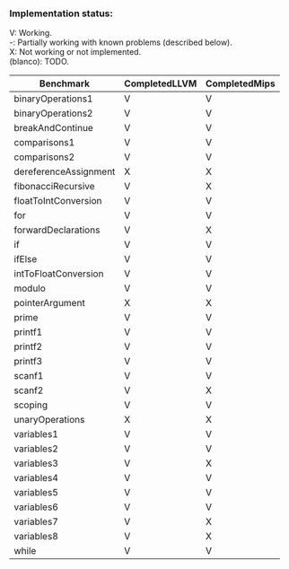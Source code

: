 ### Implementation status:

V: Working. \
-: Partially working with known problems (described below).  
X: Not working or not implemented.  
(blanco): TODO.

| Benchmark             | CompletedLLVM | CompletedMips |
|-----------------------|---------------|---------------|
| binaryOperations1     | V             | V             |
| binaryOperations2     | V             | V             |
| breakAndContinue      | V             | V             |
| comparisons1          | V             | V             |
| comparisons2          | V             | V             |
| dereferenceAssignment | X             | X             |
| fibonacciRecursive    | V             | X             |
| floatToIntConversion  | V             | V             |
| for                   | V             | V             |
| forwardDeclarations   | V             | X             |
| if                    | V             | V             |
| ifElse                | V             | V             |
| intToFloatConversion  | V             | V             |
| modulo                | V             | V             |
| pointerArgument       | X             | X             |
| prime                 | V             | V             |
| printf1               | V             | V             |
| printf2               | V             | V             |
| printf3               | V             | V             |
| scanf1                | V             | V             |
| scanf2                | V             | X             |
| scoping               | V             | V             |
| unaryOperations       | X             | X             |
| variables1            | V             | V             |
| variables2            | V             | V             |
| variables3            | V             | X             |
| variables4            | V             | V             |
| variables5            | V             | V             |
| variables6            | V             | V             |
| variables7            | V             | X             |
| variables8            | V             | X             |
| while                 | V             | V             |

